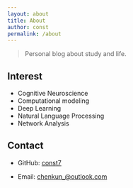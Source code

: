 ```yaml
---
layout: about
title: About
author: const
permalink: /about
---
```


> Personal blog about study and life.

## Interest

- Cognitive Neuroscience
- Computational modeling
- Deep Learning
- Natural Language Processing
- Network Analysis

## Contact

- GitHub: [const7](https://github.com/const7)

- Email: <chenkun_@outlook.com>

<!-- ## GitHub Chart

![GitHub Chart](https://ghchart.rshah.org/const7) -->
